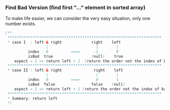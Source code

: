 ### Find Bad Version (find first "..." element in sorted array)

To make life easier, we can consider the very easy situation, only one number exists.

```java
/**
 ********************************************************************
 * case I  : left & right             right    left
                  |                     |        |
          index   0          ===>      -1        0                
          isBad  true                 (null)    true
    expect = 1 => return left + 1  (return the order not the index of bad version)        
 ********************************************************************
 * case II : left & right              right    left
                  |                     |        |
          index   0          ===>       0        1                
          isBad  false                false    (null)
    expect = 2 => return left + 1 (return the order not the index of bad version)
 ********************************************************************    
 * Summary: return left        
 */
 
```